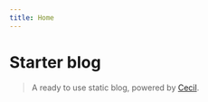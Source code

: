 ```yaml
---
title: Home
---
```


# Starter blog

> A ready to use static blog, powered by [Cecil](https://cecil.app).
